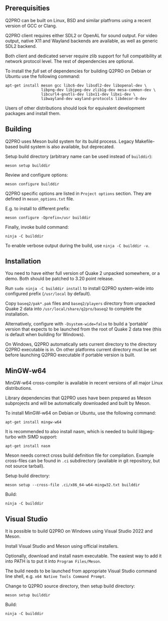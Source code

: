Prerequisities
--------------

Q2PRO can be built on Linux, BSD and similar platfroms using a recent version
of GCC or Clang.

Q2PRO client requires either SDL2 or OpenAL for sound output. For video output,
native X11 and Wayland backends are available, as well as generic SDL2 backend.

Both client and dedicated server require zlib support for full compatibility at
network protocol level. The rest of dependencies are optional.

To install the *full* set of dependencies for building Q2PRO on Debian or
Ubuntu use the following command:

    apt-get install meson gcc libc6-dev libsdl2-dev libopenal-dev \
                    libpng-dev libjpeg-dev zlib1g-dev mesa-common-dev \
                    libcurl4-gnutls-dev libx11-dev libxi-dev \
                    libwayland-dev wayland-protocols libdecor-0-dev

Users of other distributions should look for equivalent development packages
and install them.


Building
--------

Q2PRO uses Meson build system for its build process. Legacy Makefile-based
build system is also available, but deprecated.

Setup build directory (arbitrary name can be used instead of `builddir`):

    meson setup builddir

Review and configure options:

    meson configure builddir

Q2PRO specific options are listed in `Project options` section. They are
defined in `meson_options.txt` file.

E.g. to install to different prefix:

    meson configure -Dprefix=/usr builddir

Finally, invoke build command:

    ninja -C builddir

To enable verbose output during the build, use `ninja -C builddir -v`.


Installation
------------

You need to have either full version of Quake 2 unpacked somewhere, or a demo.
Both should be patched to 3.20 point release.

Run `sudo ninja -C builddir install` to install Q2PRO system-wide into
configured prefix (`/usr/local` by default).

Copy `baseq2/pak*.pak` files and `baseq2/players` directory from unpacked
Quake 2 data into `/usr/local/share/q2pro/baseq2` to complete the
installation.

Alternatively, configure with `-Dsystem-wide=false` to build a ‘portable’
version that expects to be launched from the root of Quake 2 data tree (this
is default when building for Windows).

On Windows, Q2PRO automatically sets current directory to the directory Q2PRO
executable is in. On other platforms current directory must be set before
launching Q2PRO executable if portable version is built.


MinGW-w64
---------

MinGW-w64 cross-compiler is available in recent versions of all major Linux
distributions.

Library dependencies that Q2PRO uses have been prepared as Meson subprojects
and will be automatically downloaded and built by Meson.

To install MinGW-w64 on Debian or Ubuntu, use the following command:

    apt-get install mingw-w64

It is recommended to also install nasm, which is needed to build libjpeg-turbo
with SIMD support:

    apt-get install nasm

Meson needs correct cross build definition file for compilation. Example
cross-files can be found in `.ci` subdirectory (available in git
repository, but not source tarball).

Setup build directory:

    meson setup --cross-file .ci/x86_64-w64-mingw32.txt builddir

Build:

    ninja -C builddir


Visual Studio
-------------

It is possible to build Q2PRO on Windows using Visual Studio 2022 and Meson.

Install Visual Studio and Meson using official installers.

Optionally, download and install nasm executable. The easiest way to add it
into PATH is to put it into `Program Files/Meson`.

The build needs to be launched from appropriate Visual Studio command line
shell, e.g. `x64 Native Tools Command Prompt`.

Change to Q2PRO source directory, then setup build directory:

    meson setup builddir

Build:

    ninja -C builddir
